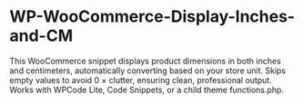 # WP-WooCommerce-Display-Inches-and-CM
This WooCommerce snippet displays product dimensions in both inches and centimeters, automatically converting based on your store unit. Skips empty values to avoid 0 × clutter, ensuring clean, professional output. Works with WPCode Lite, Code Snippets, or a child theme functions.php.
